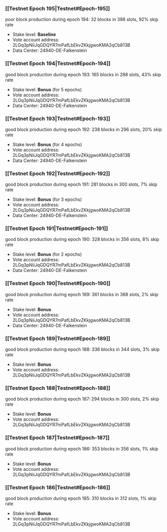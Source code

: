 ### [[Testnet Epoch 195|Testnet#Epoch-195]]
poor block production during epoch 194: 32 blocks in 388 slots, 92% skip rate 
* Stake level: **Baseline**
* Vote account address: 2LGq3pNiiJqGDQYR7mPafLbEkvZKkjgwoKMA2qCb813B
* Data Center: 24940-DE-Falkenstein
### [[Testnet Epoch 194|Testnet#Epoch-194]]
good block production during epoch 193: 165 blocks in 288 slots, 43% skip rate
* Stake level: **Bonus** (for 5 epochs)
* Vote account address: 2LGq3pNiiJqGDQYR7mPafLbEkvZKkjgwoKMA2qCb813B
* Data Center: 24940-DE-Falkenstein
### [[Testnet Epoch 193|Testnet#Epoch-193]]
good block production during epoch 192: 238 blocks in 296 slots, 20% skip rate
* Stake level: **Bonus** (for 4 epochs)
* Vote account address: 2LGq3pNiiJqGDQYR7mPafLbEkvZKkjgwoKMA2qCb813B
* Data Center: 24940-DE-Falkenstein
### [[Testnet Epoch 192|Testnet#Epoch-192]]
good block production during epoch 191: 281 blocks in 300 slots, 7% skip rate
* Stake level: **Bonus** (for 3 epochs)
* Vote account address: 2LGq3pNiiJqGDQYR7mPafLbEkvZKkjgwoKMA2qCb813B
* Data Center: 24940-DE-Falkenstein
### [[Testnet Epoch 191|Testnet#Epoch-191]]
good block production during epoch 190: 328 blocks in 356 slots, 8% skip rate
* Stake level: **Bonus** (for 2 epochs)
* Vote account address: 2LGq3pNiiJqGDQYR7mPafLbEkvZKkjgwoKMA2qCb813B
* Data Center: 24940-DE-Falkenstein
### [[Testnet Epoch 190|Testnet#Epoch-190]]
good block production during epoch 189: 361 blocks in 368 slots, 2% skip rate
* Stake level: **Bonus**
* Vote account address: 2LGq3pNiiJqGDQYR7mPafLbEkvZKkjgwoKMA2qCb813B
* Data Center: 24940-DE-Falkenstein
### [[Testnet Epoch 189|Testnet#Epoch-189]]
good block production during epoch 188: 336 blocks in 344 slots, 3% skip rate
* Stake level: **Bonus**
* Vote account address: 2LGq3pNiiJqGDQYR7mPafLbEkvZKkjgwoKMA2qCb813B
### [[Testnet Epoch 188|Testnet#Epoch-188]]
good block production during epoch 187: 294 blocks in 300 slots, 2% skip rate
* Stake level: **Bonus**
* Vote account address: 2LGq3pNiiJqGDQYR7mPafLbEkvZKkjgwoKMA2qCb813B
### [[Testnet Epoch 187|Testnet#Epoch-187]]
good block production during epoch 186: 353 blocks in 356 slots, 1% skip rate
* Stake level: **Bonus**
* Vote account address: 2LGq3pNiiJqGDQYR7mPafLbEkvZKkjgwoKMA2qCb813B
### [[Testnet Epoch 186|Testnet#Epoch-186]]
good block production during epoch 185: 310 blocks in 312 slots, 1% skip rate
* Stake level: **Bonus**
* Vote account address: 2LGq3pNiiJqGDQYR7mPafLbEkvZKkjgwoKMA2qCb813B